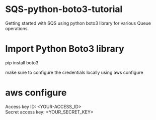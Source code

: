 # SQS-python-boto3-tutorial
Getting started with SQS using python boto3 library for various Queue operations.  

# Import Python Boto3 library
pip install boto3

make sure to configure the credentials locally using aws configure

# aws configure  
Access key ID: <YOUR-ACCESS_ID>  
Secret access key: <YOUR_SECRET_KEY>  




